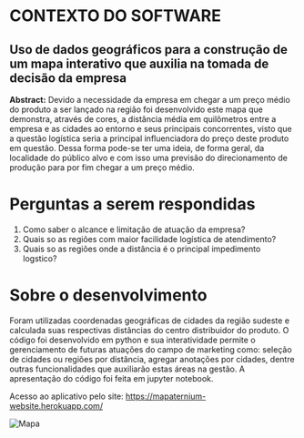 # CONTEXTO DO SOFTWARE
## Uso de dados geográficos para a construção de um mapa interativo que auxilia na tomada de decisão da empresa

**Abstract:**
Devido a necessidade da empresa em chegar a um preço médio do produto a ser lançado na região foi desenvolvido este mapa que demonstra, através de cores, a distância média em quilômetros entre a empresa e as cidades ao entorno e seus principais concorrentes, visto que a questão logística seria a principal influenciadora do preço deste produto em questão. Dessa forma pode-se ter uma ideia, de forma geral, da localidade do público alvo e com isso uma previsão do direcionamento de produção para por fim chegar a um preço médio.

# Perguntas a serem respondidas

1. Como saber o alcance e limitação de atuação da empresa?
2. Quais so as regiões com maior facilidade logística de atendimento?
3. Quais so as regiões onde a distância é o principal impedimento logstico?

# Sobre o desenvolvimento

Foram utilizadas coordenadas geográficas de cidades da região sudeste e calculada suas respectivas distâncias do centro distribuidor do produto. O código foi desenvolvido em python e sua interatividade permite o gerenciamento de futuras atuações do campo de marketing como: seleção de cidades ou regiões por distância, agregar anotações por cidades, dentre outras funcionalidades que auxiliarão estas áreas na gestão. A apresentação do código foi feita em jupyter notebook.

Acesso ao aplicativo pelo site: https://mapaternium-website.herokuapp.com/

![Mapa](https://github.com/lucasvascrocha/mapa_ternium/blob/master/mapa.png)
